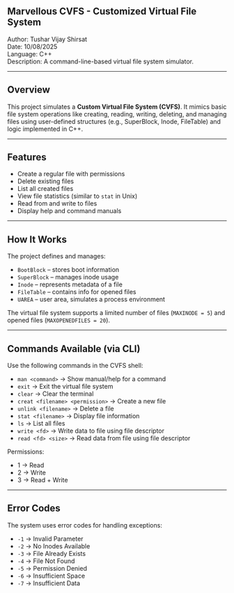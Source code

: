 
Marvellous CVFS - Customized Virtual File System
-----------------------------------------------------------------------

Author: Tushar Vijay Shirsat  
Date: 10/08/2025  
Language: C++  
Description: A command-line-based virtual file system simulator.

-----------------------------------------------------------------------
Overview
-----------------------------------------------------------------------
This project simulates a **Custom Virtual File System (CVFS)**. 
It mimics basic file system operations like creating, reading, 
writing, deleting, and managing files using user-defined structures 
(e.g., SuperBlock, Inode, FileTable) and logic implemented in C++.

-----------------------------------------------------------------------
Features
-----------------------------------------------------------------------
- Create a regular file with permissions
- Delete existing files
- List all created files
- View file statistics (similar to `stat` in Unix)
- Read from and write to files
- Display help and command manuals

-----------------------------------------------------------------------
How It Works
-----------------------------------------------------------------------
The project defines and manages:
- `BootBlock` – stores boot information
- `SuperBlock` – manages inode usage
- `Inode` – represents metadata of a file
- `FileTable` – contains info for opened files
- `UAREA` – user area, simulates a process environment

The virtual file system supports a limited number of files (`MAXINODE = 5`)
and opened files (`MAXOPENEDFILES = 20`).

-----------------------------------------------------------------------
Commands Available (via CLI)
-----------------------------------------------------------------------
Use the following commands in the CVFS shell:

- `man <command>`        → Show manual/help for a command
- `exit`                 → Exit the virtual file system
- `clear`                → Clear the terminal
- `creat <filename> <permission>` → Create a new file
- `unlink <filename>`    → Delete a file
- `stat <filename>`      → Display file information
- `ls`                   → List all files
- `write <fd>`           → Write data to file using file descriptor
- `read <fd> <size>`     → Read data from file using file descriptor

Permissions:
- 1 → Read
- 2 → Write
- 3 → Read + Write

-----------------------------------------------------------------------
Error Codes
-----------------------------------------------------------------------
The system uses error codes for handling exceptions:

- `-1` → Invalid Parameter
- `-2` → No Inodes Available
- `-3` → File Already Exists
- `-4` → File Not Found
- `-5` → Permission Denied
- `-6` → Insufficient Space
- `-7` → Insufficient Data
